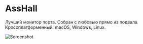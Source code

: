 # AssHall
Лучший монитор порта. Собран с любовью прямо из подвала.
Кроссплатформенный: macOS, Windows, Linux.

![Screenshot](https://preview.ibb.co/j8Xgdx/Screen_Shot_2018_02_08_at_21_37_14.png)
